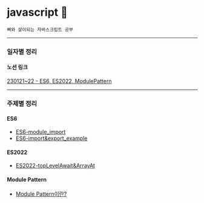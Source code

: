 # javascript 🌱

```
뼈와 살이되는 자바스크립트 공부
```

---

### 일자별 정리

#### 노션 링크
[230121~22 - ES6, ES2022, ModulePattern](https://dusunax.notion.site/part-3-1433b3153d4f473f8944bbfae87839b6)

---

### 주제별 정리

#### ES6
- [ES6-module_import](https://github.com/dusunax/javascript/blob/main/docs/ES6-module_import.md) 
- [ES6-import&export_example](https://github.com/dusunax/javascript/blob/main/docs/ES6-import%26export_example.md)

#### ES2022
- [ES2022-topLevelAwait&ArrayAt](https://github.com/dusunax/javascript/blob/main/docs/ES2022-topLevelAwait%26ArrayAt.md)

#### Module Pattern
- [Module Pattern이란?](https://github.com/dusunax/javascript/blob/main/docs/ModulePattern.md)
